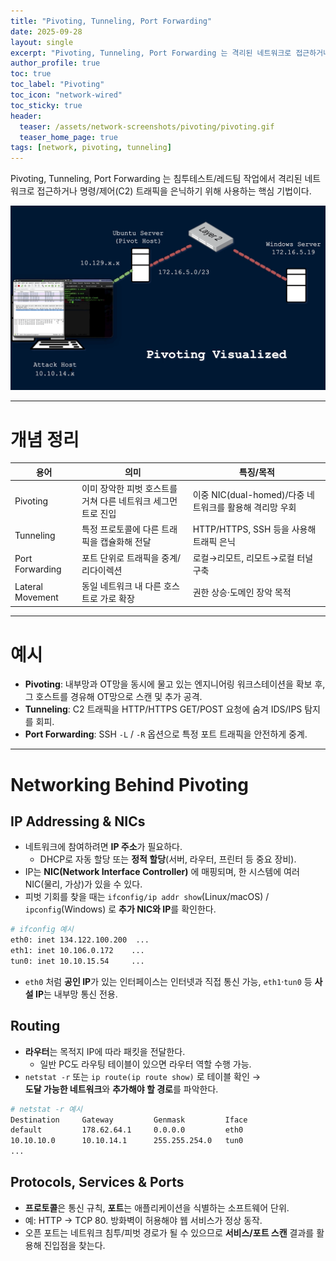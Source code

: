 ```yaml
---
title: "Pivoting, Tunneling, Port Forwarding"
date: 2025-09-28
layout: single
excerpt: "Pivoting, Tunneling, Port Forwarding 는 격리된 네트워크로 접근하거나 명령/제어(C2) 트래픽을 은닉하기 위해 사용하는 핵심 기법이다."
author_profile: true
toc: true
toc_label: "Pivoting"
toc_icon: "network-wired"
toc_sticky: true
header:
  teaser: /assets/network-screenshots/pivoting/pivoting.gif
  teaser_home_page: true
tags: [network, pivoting, tunneling]
---
```


Pivoting, Tunneling, Port Forwarding 는 침투테스트/레드팀 작업에서
격리된 네트워크로 접근하거나 명령/제어(C2) 트래픽을 은닉하기 위해 사용하는 핵심 기법이다.

![Pivoting Visualized](/assets/network-screenshots/pivoting/pivoting.gif)

---

# 개념 정리

| 용어 | 의미 | 특징/목적 |
|------|-----------|-----------|
| Pivoting | 이미 장악한 피벗 호스트를 거쳐 다른 네트워크 세그먼트로 진입 | 이중 NIC(dual-homed)/다중 네트워크를 활용해 격리망 우회 |
| Tunneling | 특정 프로토콜에 다른 트래픽을 캡슐화해 전달 | HTTP/HTTPS, SSH 등을 사용해 트래픽 은닉 |
| Port Forwarding | 포트 단위로 트래픽을 중계/리다이렉션 | 로컬→리모트, 리모트→로컬 터널 구축 |
| Lateral Movement | 동일 네트워크 내 다른 호스트로 가로 확장 | 권한 상승·도메인 장악 목적 |

---

# 예시

- **Pivoting**: 내부망과 OT망을 동시에 물고 있는 엔지니어링 워크스테이션을 확보 후, 그 호스트를 경유해 OT망으로 스캔 및 추가 공격.
- **Tunneling**: C2 트래픽을 HTTP/HTTPS GET/POST 요청에 숨겨 IDS/IPS 탐지를 회피.
- **Port Forwarding**: SSH `-L` / `-R` 옵션으로 특정 포트 트래픽을 안전하게 중계.

---

# Networking Behind Pivoting

## IP Addressing & NICs

- 네트워크에 참여하려면 **IP 주소**가 필요하다.  
  - DHCP로 자동 할당 또는 **정적 할당**(서버, 라우터, 프린터 등 중요 장비).
- IP는 **NIC(Network Interface Controller)** 에 매핑되며, 한 시스템에 여러 NIC(물리, 가상)가 있을 수 있다.
- 피벗 기회를 찾을 때는 `ifconfig/ip addr show`(Linux/macOS) / `ipconfig`(Windows) 로 **추가 NIC와 IP**를 확인한다.

```bash
# ifconfig 예시
eth0: inet 134.122.100.200  ...
eth1: inet 10.106.0.172    ...
tun0: inet 10.10.15.54     ...
```
- `eth0` 처럼 **공인 IP**가 있는 인터페이스는 인터넷과 직접 통신 가능,
  `eth1`·`tun0` 등 **사설 IP**는 내부망 통신 전용.

## Routing

- **라우터**는 목적지 IP에 따라 패킷을 전달한다.  
  - 일반 PC도 라우팅 테이블이 있으면 라우터 역할 수행 가능.
- `netstat -r` 또는 `ip route(ip route show)` 로 테이블 확인 →  
  **도달 가능한 네트워크**와 **추가해야 할 경로**를 파악한다.

```bash
# netstat -r 예시
Destination     Gateway         Genmask         Iface
default         178.62.64.1     0.0.0.0         eth0
10.10.10.0      10.10.14.1      255.255.254.0   tun0
...
```

## Protocols, Services & Ports

- **프로토콜**은 통신 규칙, **포트**는 애플리케이션을 식별하는 소프트웨어 단위.
- 예: HTTP → TCP 80. 방화벽이 허용해야 웹 서비스가 정상 동작.
- 오픈 포트는 네트워크 침투/피벗 경로가 될 수 있으므로 **서비스/포트 스캔** 결과를 활용해 진입점을 찾는다.
